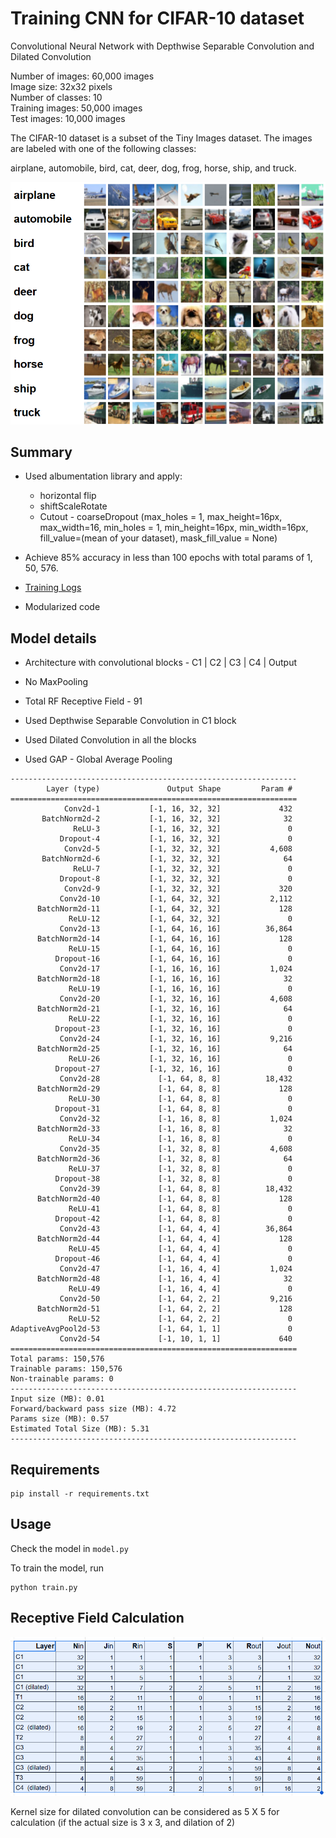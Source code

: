# Training CNN for CIFAR-10 dataset


Convolutional Neural Network with Depthwise Separable Convolution and Dilated Convolution


Number of images: 60,000 images  
Image size: 32x32 pixels  
Number of classes: 10  
Training images: 50,000 images  
Test images: 10,000 images  

  
The CIFAR-10 dataset is a subset of the Tiny Images dataset. The images are labeled with one of the following classes:   

airplane, automobile, bird, cat, deer, dog, frog, horse, ship, and truck.


![cifar10](./cifar10.png)


## Summary

- Used albumentation library and apply:
    - horizontal flip
    - shiftScaleRotate
    - Cutout - coarseDropout (max_holes = 1, max_height=16px, max_width=16, min_holes = 1, min_height=16px, min_width=16px, fill_value=(mean of your dataset), mask_fill_value = None)

- Achieve 85% accuracy in less than 100 epochs with total params of 1, 50, 576.
- [Training Logs](./trainings_logs.md)
- Modularized code


## Model details

- Architecture with convolutional blocks - C1 | C2 | C3 | C4 | Output

- No MaxPooling

- Total RF Receptive Field - 91

- Used Depthwise Separable Convolution in C1 block
- Used Dilated Convolution in all the blocks
- Used GAP - Global Average Pooling 


```
----------------------------------------------------------------
        Layer (type)               Output Shape         Param #
================================================================
            Conv2d-1           [-1, 16, 32, 32]             432
       BatchNorm2d-2           [-1, 16, 32, 32]              32
              ReLU-3           [-1, 16, 32, 32]               0
           Dropout-4           [-1, 16, 32, 32]               0
            Conv2d-5           [-1, 32, 32, 32]           4,608
       BatchNorm2d-6           [-1, 32, 32, 32]              64
              ReLU-7           [-1, 32, 32, 32]               0
           Dropout-8           [-1, 32, 32, 32]               0
            Conv2d-9           [-1, 32, 32, 32]             320
           Conv2d-10           [-1, 64, 32, 32]           2,112
      BatchNorm2d-11           [-1, 64, 32, 32]             128
             ReLU-12           [-1, 64, 32, 32]               0
           Conv2d-13           [-1, 64, 16, 16]          36,864
      BatchNorm2d-14           [-1, 64, 16, 16]             128
             ReLU-15           [-1, 64, 16, 16]               0
          Dropout-16           [-1, 64, 16, 16]               0
           Conv2d-17           [-1, 16, 16, 16]           1,024
      BatchNorm2d-18           [-1, 16, 16, 16]              32
             ReLU-19           [-1, 16, 16, 16]               0
           Conv2d-20           [-1, 32, 16, 16]           4,608
      BatchNorm2d-21           [-1, 32, 16, 16]              64
             ReLU-22           [-1, 32, 16, 16]               0
          Dropout-23           [-1, 32, 16, 16]               0
           Conv2d-24           [-1, 32, 16, 16]           9,216
      BatchNorm2d-25           [-1, 32, 16, 16]              64
             ReLU-26           [-1, 32, 16, 16]               0
          Dropout-27           [-1, 32, 16, 16]               0
           Conv2d-28             [-1, 64, 8, 8]          18,432
      BatchNorm2d-29             [-1, 64, 8, 8]             128
             ReLU-30             [-1, 64, 8, 8]               0
          Dropout-31             [-1, 64, 8, 8]               0
           Conv2d-32             [-1, 16, 8, 8]           1,024
      BatchNorm2d-33             [-1, 16, 8, 8]              32
             ReLU-34             [-1, 16, 8, 8]               0
           Conv2d-35             [-1, 32, 8, 8]           4,608
      BatchNorm2d-36             [-1, 32, 8, 8]              64
             ReLU-37             [-1, 32, 8, 8]               0
          Dropout-38             [-1, 32, 8, 8]               0
           Conv2d-39             [-1, 64, 8, 8]          18,432
      BatchNorm2d-40             [-1, 64, 8, 8]             128
             ReLU-41             [-1, 64, 8, 8]               0
          Dropout-42             [-1, 64, 8, 8]               0
           Conv2d-43             [-1, 64, 4, 4]          36,864
      BatchNorm2d-44             [-1, 64, 4, 4]             128
             ReLU-45             [-1, 64, 4, 4]               0
          Dropout-46             [-1, 64, 4, 4]               0
           Conv2d-47             [-1, 16, 4, 4]           1,024
      BatchNorm2d-48             [-1, 16, 4, 4]              32
             ReLU-49             [-1, 16, 4, 4]               0
           Conv2d-50             [-1, 64, 2, 2]           9,216
      BatchNorm2d-51             [-1, 64, 2, 2]             128
             ReLU-52             [-1, 64, 2, 2]               0
AdaptiveAvgPool2d-53             [-1, 64, 1, 1]               0
           Conv2d-54             [-1, 10, 1, 1]             640
================================================================
Total params: 150,576
Trainable params: 150,576
Non-trainable params: 0
----------------------------------------------------------------
Input size (MB): 0.01
Forward/backward pass size (MB): 4.72
Params size (MB): 0.57
Estimated Total Size (MB): 5.31
----------------------------------------------------------------
```

## Requirements

```
pip install -r requirements.txt
```

## Usage

Check the model in `model.py`

To train the model, run
```
python train.py
```

## Receptive Field Calculation

![Receptive Field Calculation](./receptive_field_calculation.png)

Kernel size for dilated convolution can be considered as 5 X 5 for calculation (if the actual size is 3 x 3, and dilation of 2)


